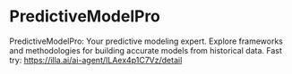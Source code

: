 # PredictiveModelPro
PredictiveModelPro: Your predictive modeling expert. Explore frameworks and methodologies for building accurate models from historical data.
Fast try: https://illa.ai/ai-agent/ILAex4p1C7Vz/detail
